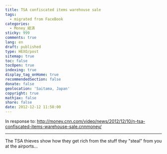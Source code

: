 ```yaml
---
title: TSA confiscated items warehouse sale
tags:
  - migrated from FaceBook
categories:
  - Money_経済
sticky: 999
comments: true
lang: en
draft: published
type: HEXO/post
sitemap: true
toc: false
tocOpen: true
indexing: true
display_tag_onHome: true
recommendedSection: false
donate: false
geolocation: 'Saitama, Japan'
copyright: true
mathjax: false
share: false
date: 2012-12-12 11:58:00
---
```

In response to: http://money.cnn.com/video/news/2012/12/10/n-tsa-confiscated-items-warehouse-sale.cnnmoney/

---

 The TSA thieves show how they get rich from the stuff they "steal" from you at the airports...